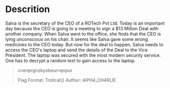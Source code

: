 # Descrition
Salva is the secretary of the CEO of a ROTech Pvt Ltd.
Today is an important day because the CEO is going to a meeting to sign a $13 Million Deal with another company.
When Salva went to the office, she finds that the CEO is lying unconscious on his chair. It seems like Salva 
gave some wrong medicines to the CEO today. But now for the deal to happen, Salva needs to access the CEO's laptop and send the details of the Deal to the Vice President. 
The laptop was secured with the most modern security service.
One has to decrypt a random text to gain access to the laptop.

> cnenprgnzbysbeurnqnpur

> Flag Format: Trollcat{}
> Author: AlPH4_CH4RLIE
 
